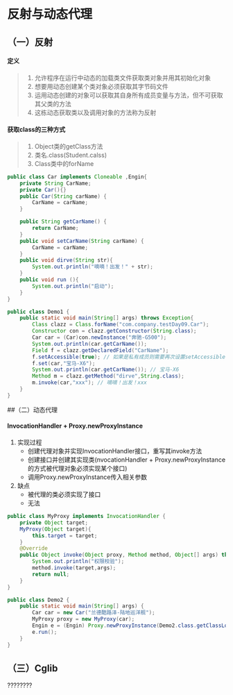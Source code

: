 # 反射与动态代理
## （一）反射
#### 定义
> 1. 允许程序在运行中动态的加载类文件获取类对象并用其初始化对象
> 2. 想要用动态创建某个类对象必须获取其字节码文件
> 3. 运用动态创建的对象可以获取其自身所有成员变量与方法，但不可获取其父类的方法
> 4. 这栋动态获取类以及调用对象的方法称为反射
#### 获取class的三种方式
> 1. Object类的getClass方法
> 2. 类名.class(Student.calss)
> 3. Class类中的forName
```java
public class Car implements Cloneable ,Engin{
    private String CarName;
    private Car(){}
    public Car(String carName) {
        CarName = carName;
    }

    public String getCarName() {
        return CarName;
    }
    public void setCarName(String carName) {
        CarName = carName;
    }
    public void dirve(String str){
        System.out.println("嘀嘀！出发！" + str);
    }
    public void run (){
        System.out.println("启动");
    }
}
```
```java
public class Demo1 {
    public static void main(String[] args) throws Exception{
        Class clazz = Class.forName("com.company.testDay09.Car");
        Constructor con = clazz.getConstructor(String.class);
        Car car = (Car)con.newInstance("奔驰-G500");
        System.out.println(car.getCarName());
        Field f = clazz.getDeclaredField("CarName");
        f.setAccessible(true); // 如果是私有成员则需要再次设置setAccessible = true
        f.set(car,"宝马-X6");
        System.out.println(car.getCarName()); // 宝马-X6
        Method m = clazz.getMethod("dirve",String.class);
        m.invoke(car,"xxx"); // 嘀嘀！出发！xxx
    }
}
```
##（二）动态代理
#### InvocationHandler + Proxy.newProxyInstance
1. 实现过程
    * 创建代理对象并实现InvocationHandler接口，重写其invoke方法
    * 创建接口并创建其实现类(nvocationHandler + Proxy.newProxyInstance的方式被代理对象必须实现某个接口)
    * 调用Proxy.newProxyInstance传入相关参数
2. 缺点
    * 被代理的类必须实现了接口
    * 无法
```java
public class MyProxy implements InvocationHandler {
    private Object target;
    MyProxy(Object target){
        this.target = target;
    }
    @Override
    public Object invoke(Object proxy, Method method, Object[] args) throws Throwable {
        System.out.println("权限校验");
        method.invoke(target,args);
        return null;
    }
}
```
```java
public class Demo2 {
    public static void main(String[] args) {
        Car car = new Car("兰德酷路泽-陆地巡洋舰");
        MyProxy proxy = new MyProxy(car);
        Engin e = (Engin) Proxy.newProxyInstance(Demo2.class.getClassLoader(),car.getClass().getInterfaces(),proxy);
        e.run();
    }
}
```
## （三）Cglib
????????


